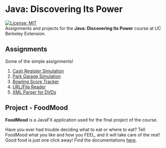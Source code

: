 # Java: Discovering Its Power
[![License: MIT](https://img.shields.io/badge/License-MIT-yellow.svg)](https://opensource.org/licenses/MIT)  
Assignments and projects for the **Java: Discovering Its Power** course at UC Berkeley Extension.
## Assignments
Some of the simple assignments!
1. [Cash Register Simulation](com/assignment/CashRegister.java)
2. [Park Garage Simulation](com/assignment/vehicles/ParkingGarage.java)
3. [Bowling Score Tracker](com/assignment/Balloon.java)
4. [URL/File Reader](com/assignment/reader/URLFileReader.java)
5. [XML Parser for DVDs](com/assignment/dvd/DVDParser.java)
## Project - FoodMood
**FoodMood** is a JavaFX application used for the final project of the course.  

Have you ever had trouble deciding what to eat or where to eat? Tell FoodMood what you like and how you FEEL, and it will take care of the rest! Good food is just one click away! Find the documentations [here](project/README.md).
